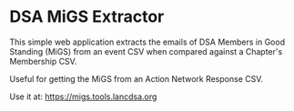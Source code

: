 # DSA MiGS Extractor

This simple web application extracts the emails of DSA Members in Good Standing
(MiGS) from an event CSV when compared against a Chapter's Membership CSV.

Useful for getting the MiGS from an Action Network Response CSV.

Use it at: https://migs.tools.lancdsa.org
